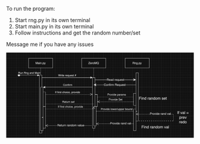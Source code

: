 To run the program:

1. Start rng.py in its own terminal
2. Start main.py in its own terminal
3. Follow instructions and get the random number/set

Message me if you have any issues

![screenshot](./UML-PRNG.png)